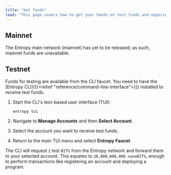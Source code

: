 ```yaml
---
title: "Get funds"
lead: "This page covers how to get your hands on test funds and experience the Entropy testnet directly."
---
```


## Mainnet

The Entropy main network (mainnet) has yet to be released; as such, mainnet funds are unavailable.

## Testnet

Funds for testing are available from the CLI faucet. You need to have the [Entropy CLI]({{<relref "reference/command-line-interface">}}) installed to receive test funds.

1. Start the CLI's text-based user interface (TUI):

    ```shell
    entropy tui
    ```

1. Navigate to **Manage Accounts** and then **Select Account**.
1. Select the account you want to receive test funds.
1. Return to the main TUI menu and select **Entropy Faucet**.

The CLI will request `2` test `BITS` from the Entropy network and forward them to your selected account. This equates to `20,000,000,000 nanoBITS`, enough to perform transactions like registering an account and deploying a program.
